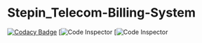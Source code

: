 # Stepin_Telecom-Billing-System
[![Codacy Badge](https://app.codacy.com/project/badge/Grade/b3f54d3547514a469ee9867cb6d962d1)](https://www.codacy.com/gh/monisrivalli/Stepin_Telecom-Billing-System/dashboard?utm_source=github.com&amp;utm_medium=referral&amp;utm_content=monisrivalli/Stepin_Telecom-Billing-System&amp;utm_campaign=Badge_Grade)
[![Code Inspector](https://www.code-inspector.com/project/27872/score/svg)
[![Code Inspector](https://www.code-inspector.com/project/27872/status/svg)
